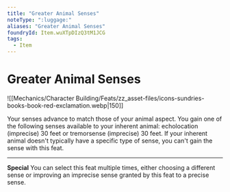 ```yaml
---
title: "Greater Animal Senses"
noteType: ":luggage:"
aliases: "Greater Animal Senses"
foundryId: Item.wuXTpDIzQ3tM1JCG
tags:
  - Item
---
```


# Greater Animal Senses
![[Mechanics/Character Building/Feats/zz_asset-files/icons-sundries-books-book-red-exclamation.webp|150]]

Your senses advance to match those of your animal aspect. You gain one of the following senses available to your inherent animal: echolocation (imprecise) 30 feet or tremorsense (imprecise) 30 feet. If your inherent animal doesn't typically have a specific type of sense, you can't gain the sense with this feat.

* * *

**Special** You can select this feat multiple times, either choosing a different sense or improving an imprecise sense granted by this feat to a precise sense.
